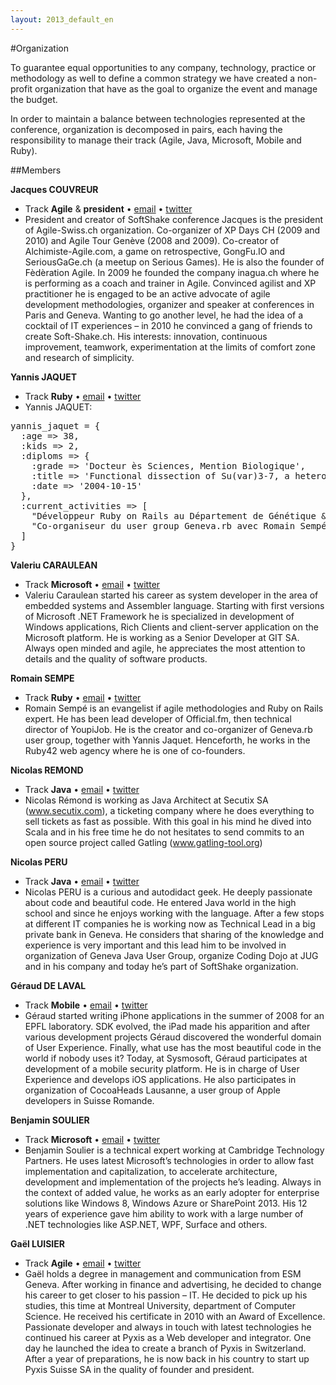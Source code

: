 ```yaml
---
layout: 2013_default_en
---
```


#Organization

To guarantee equal opportunities to any company, technology, practice or methodology as well to define a common strategy we have created a non-profit organization that have as the goal to organize the event and manage the budget.

In order to maintain a balance between technologies represented at the conference, organization is decomposed in pairs, each having the responsibility to manage their track (Agile, Java, Microsoft, Mobile and Ruby).

##Members

**Jacques COUVREUR**

 - Track **Agile** & **president** • [email](mailto:jacques@soft-shake.ch) • [twitter](http://www.twitter.com/jacquescouvreur)
 - President and creator  of SoftShake conference
Jacques is the president of Agile-Swiss.ch organization. Co-organizer of XP Days CH (2009 and 2010) and Agile Tour Genève (2008 and 2009). Co-creator of Alchimiste-Agile.com, a game on retrospective, GongFu.IO and SeriousGaGe.ch (a meetup on Serious Games). He is also the founder of Fèdèration Agile. In 2009 he founded the company inagua.ch where he is performing as a coach and trainer in Agile. Convinced agilist and XP practitioner he is engaged to be an active advocate of agile development methodologies, organizer and speaker at conferences in Paris and Geneva. Wanting to go another level, he had the idea of a cocktail of IT experiences – in 2010 he convinced a gang of friends to create Soft-Shake.ch.
His interests: innovation, continuous improvement, teamwork, experimentation at the limits of comfort zone and research of simplicity.

**Yannis JAQUET**

 - Track **Ruby** • [email](mailto:yannis@soft-shake.ch) • [twitter](http://www.twitter.com/yannis_)
 - Yannis JAQUET:
<pre>
yannis_jaquet = {
  :age => 38,
  :kids => 2,
  :diploms => {
    :grade => 'Docteur ès Sciences, Mention Biologique',
    :title => 'Functional dissection of Su(var)3-7, a heterochromatic protein from Drosophila melanogaster',
    :date => '2004-10-15'
  },
  :current_activities => [
    "Développeur Ruby on Rails au Département de Génétique & Evolution, Université de Genève",
    "Co-organiseur du user group Geneva.rb avec Romain Sempé"
  ]
}
</pre>

**Valeriu CARAULEAN**

 - Track **Microsoft** • [email](mailto:valeriu@soft-shake.ch) • [twitter](http://www.twitter.com/vcaraulean)
 - Valeriu Caraulean started his career as system developer in the area of embedded systems and Assembler language. Starting with first versions of Microsoft .NET Framework he is specialized in development of Windows applications, Rich Clients and client-server application on the Microsoft platform. He is working as a Senior Developer at GIT SA. Always open minded and agile, he appreciates the most attention to details and the quality of software products.

**Romain SEMPE**

 - Track **Ruby** • [email](mailto:romain@soft-shake.ch) • [twitter](http://www.twitter.com/rsempe)
 - Romain Sempé is an evangelist if agile methodologies and Ruby on Rails expert. He has been lead developer of Official.fm, then technical director of YoupiJob. He is the creator and co-organizer of Geneva.rb user group, together with Yannis Jaquet. Henceforth, he works in the Ruby42 web agency where he is one of co-founders.

**Nicolas REMOND**

 - Track **Java** • [email](mailto:nicolas.r@soft-shake.ch) • [twitter](http://www.twitter.com/nremond)
 - Nicolas Rémond is working as Java Architect at Secutix SA (www.secutix.com), a ticketing company where he does everything to sell tickets as fast as possible. With this goal in his mind he dived into Scala and in his free time he do not hesitates to send commits to an open source project called Gatling (www.gatling-tool.org)

**Nicolas PERU**

 - Track **Java** • [email](mailto:nicolas.p@soft-shake.ch) • [twitter](http://www.twitter.com/benzonico)
 - Nicolas PERU is a curious and autodidact geek. He deeply passionate about code and beautiful code. He entered Java world in the high school and since he enjoys working with the language. After a few stops at different IT companies he is working now as Technical Lead in a big private bank in Geneva. He considers that sharing of the knowledge and experience is very important and this lead him to be involved in organization of Geneva Java User Group, organize Coding Dojo at JUG and in his company and today he’s part of SoftShake organization.

**Géraud DE LAVAL**

 - Track **Mobile** • [email](mailto:geraud@soft-shake.ch) • [twitter](http://www.twitter.com/Geraudch)
 - Géraud started writing iPhone applications in the summer of 2008 for an EPFL laboratory. SDK evolved, the iPad made his apparition and after various development projects Géraud discovered the wonderful domain of User Experience. Finally, what use has the most beautiful code in the world if nobody uses it? Today, at Sysmosoft, Géraud participates at development of a mobile security platform. He is in charge of User Experience and develops iOS applications. He also participates in organization of CocoaHeads Lausanne, a user group of Apple developers in Suisse Romande.

**Benjamin SOULIER**

 - Track **Microsoft** • [email](mailto:benjamin@soft-shake.ch) • [twitter](http://www.twitter.com/bsoulier)
 - Benjamin Soulier is a technical expert working at Cambridge Technology Partners. He uses latest Microsoft’s technologies in order to allow fast implementation and capitalization, to accelerate architecture, development and implementation of the projects he’s leading. Always in the context of added value, he works as an early adopter for enterprise solutions like Windows 8, Windows Azure or SharePoint 2013. His 12 years of experience gave him ability to work with a large number of .NET technologies like ASP.NET, WPF, Surface and others.

**Gaël LUISIER**

 - Track **Agile** • [email](mailto:gael@soft-shake.ch) • [twitter](http://www.twitter.com/Pyxis_Suisse)
 - Gaël holds a degree in management and communication from ESM Geneva. After working in finance and advertising, he decided to change his career to get closer to his passion – IT. He decided to pick up his studies, this time at Montreal University, department of Computer Science. He received his certificate in 2010 with an Award of Excellence. Passionate developer and always in touch with latest technologies he continued his career at Pyxis as a Web developer and integrator. One day he launched the idea to create a branch of Pyxis in Switzerland. After a year of preparations, he is now back in his country to start up Pyxis Suisse SA in the quality of founder and president.
